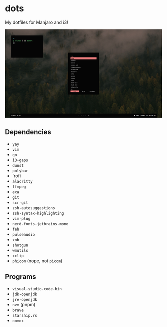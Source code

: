 # dots

My dotfiles for Manjaro and i3!

![Screenshot](./.config/images/ss.png)

## Dependencies

- `yay`
- `vim`
- `go`
- `i3-gaps`
- `dunst`
- `polybar`
- `rofi
- `alacritty`
- `ffmpeg`
- `exa`
- `git`
- `scr-git`
- `zsh-autosuggestions`
- `zsh-syntax-highlighting`
- `vim-plug`
- `nerd-fonts-jetbrains-mono`
- `feh`
- `pulseaudio`
- `xob`
- `shotgun`
- `wmutils`
- `xclip`
- `phicom` (nope, not `picom`)

## Programs

- `visual-studio-code-bin`
- `jdk-openjdk`
- `jre-openjdk`
- `nvm` (pnpm)
- `brave`
- `starship.rs`
- `oomox`
